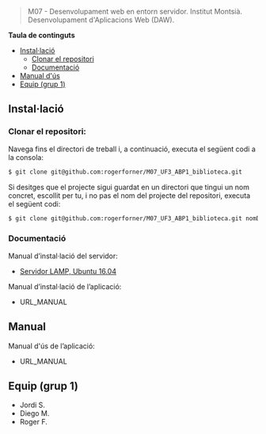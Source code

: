 > M07 - Desenvolupament web en entorn servidor. Institut Montsià.
> Desenvolupament d'Aplicacions Web (DAW).

**Taula de continguts**
- [Instal·lació](#installació)
  - [Clonar el repositori](#clonar-el-repositori)
  - [Documentació](#documentació)
- [Manual d'ús](#manual)
- [Equip (grup 1)](#equip-grup-1)

## Instal·lació
### Clonar el repositori:
Navega fins el directori de treball i, a continuació, executa el següent codi a la consola:

``` bash
$ git clone git@github.com:rogerforner/M07_UF3_ABP1_biblioteca.git
```

Si desitges que el projecte sigui guardat en un directori que tingui un nom concret, escollit per tu, i no pas el nom del projecte del repositori, executa el següent codi:

``` bash
$ git clone git@github.com:rogerforner/M07_UF3_ABP1_biblioteca.git nomDesitjat
```
### Documentació
Manual d’instal·lació del servidor:
- [Servidor LAMP, Ubuntu 16.04](https://github.com/rogerforner/M07_UF3_ABP1_biblioteca/blob/master/fitxers/manual-lamp-ubuntu1604.pdf)

Manual d’instal·lació de l’aplicació:
- URL_MANUAL

## Manual
Manual d'ús de l’aplicació:
- URL_MANUAL

## Equip (grup 1)
- Jordi S.
- Diego M.
- Roger F.
